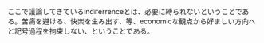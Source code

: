 ここで議論してきているindiferrenceとは、必要に縛られないということである。苦痛を避ける、快楽を生み出す、等、economicな観点から好ましい方向へと記号過程を拘束しない、ということである。

